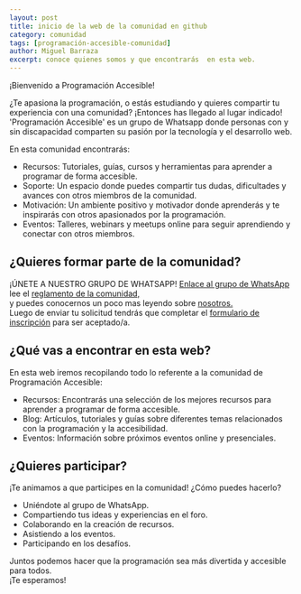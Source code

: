 ```yaml
---
layout: post
title: inicio de la web de la comunidad en github
category: comunidad
tags: [programación-accesible-comunidad]
author: Miguel Barraza
excerpt: conoce quienes somos y que encontrarás  en esta web.
---
```


¡Bienvenido a Programación Accesible!

¿Te apasiona la programación, o estás estudiando  y quieres compartir tu experiencia con una comunidad? ¡Entonces has llegado al lugar indicado!  
'Programación Accesible' es un grupo de Whatsapp donde personas con y sin discapacidad comparten su pasión por la tecnología y el desarrollo web.  

En esta comunidad encontrarás:  

* Recursos: Tutoriales, guías, cursos y herramientas para aprender a programar de forma accesible.
* Soporte: Un espacio donde puedes compartir tus dudas, dificultades y avances con otros miembros de la comunidad.
* Motivación: Un ambiente positivo y motivador donde aprenderás y te inspirarás con otros apasionados por la programación.
* Eventos: Talleres, webinars y meetups online para seguir aprendiendo y conectar con otros miembros.  

## ¿Quieres formar parte de la comunidad?  

¡ÚNETE A NUESTRO GRUPO DE WHATSAPP!
[Enlace al grupo de WhatsApp](https://chat.whatsapp.com/GpUdsVY2HyB8wKv1TjNNSu)  
lee el 
[reglamento de la comunidad,](https://programacion-accesible.github.io/reglamento/)  
y puedes conocernos un poco mas leyendo sobre [nosotros.](https://programacion-accesible.github.io/nosotros/)  
Luego de enviar tu solicitud tendrás que completar el 
[formulario de inscripción](https://docs.google.com/forms/d/e/1FAIpQLSexB5DiPjPbXM9JmSMzdEggbJqdJ6FwSMsy2YSilrOOGA5_Gw/viewform)
 para ser aceptado/a.

## ¿Qué vas a encontrar en esta web?

En esta web iremos recopilando todo lo referente a la comunidad de Programación Accesible:  

* Recursos: Encontrarás una selección de los mejores recursos para aprender a programar de forma accesible.
* Blog: Artículos, tutoriales y guías sobre diferentes temas relacionados con la programación y la accesibilidad.
* Eventos: Información sobre próximos eventos online y presenciales.  

## ¿Quieres participar?

¡Te animamos a que participes en la comunidad!
¿Cómo puedes hacerlo?

* Uniéndote al grupo de WhatsApp.
* Compartiendo tus ideas y experiencias en el foro.
* Colaborando en la creación de recursos.
* Asistiendo a los eventos.
* Participando en los desafíos.

Juntos podemos hacer que la programación sea más divertida y accesible para todos.  
¡Te esperamos!